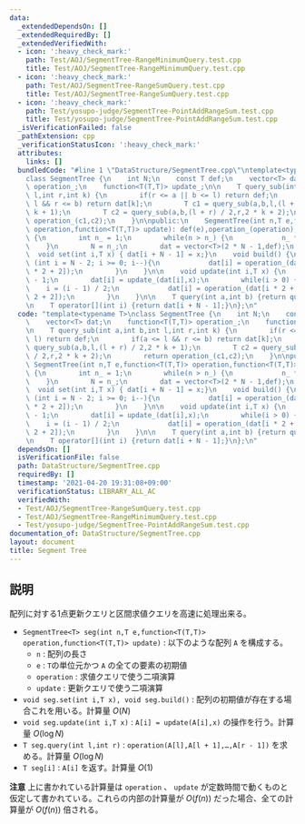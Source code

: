 ```yaml
---
data:
  _extendedDependsOn: []
  _extendedRequiredBy: []
  _extendedVerifiedWith:
  - icon: ':heavy_check_mark:'
    path: Test/AOJ/SegmentTree-RangeMinimumQuery.test.cpp
    title: Test/AOJ/SegmentTree-RangeMinimumQuery.test.cpp
  - icon: ':heavy_check_mark:'
    path: Test/AOJ/SegmentTree-RangeSumQuery.test.cpp
    title: Test/AOJ/SegmentTree-RangeSumQuery.test.cpp
  - icon: ':heavy_check_mark:'
    path: Test/yosupo-judge/SegmentTree-PointAddRangeSum.test.cpp
    title: Test/yosupo-judge/SegmentTree-PointAddRangeSum.test.cpp
  _isVerificationFailed: false
  _pathExtension: cpp
  _verificationStatusIcon: ':heavy_check_mark:'
  attributes:
    links: []
  bundledCode: "#line 1 \"DataStructure/SegmentTree.cpp\"\ntemplate<typename T>\n\
    class SegmentTree {\n    int N;\n    const T def;\n    vector<T> dat;\n    function<T(T,T)>\
    \ operation_;\n    function<T(T,T)> update_;\n\n    T query_sub(int a,int b,int\
    \ l,int r,int k) {\n        if(r <= a || b <= l) return def;\n        if(a <=\
    \ l && r <= b) return dat[k];\n        T c1 = query_sub(a,b,l,(l + r) / 2,2 *\
    \ k + 1);\n        T c2 = query_sub(a,b,(l + r) / 2,r,2 * k + 2);\n        return\
    \ operation_(c1,c2);\n    }\n\npublic:\n    SegmentTree(int n,T e,function<T(T,T)>\
    \ operation,function<T(T,T)> update): def(e),operation_(operation),update_(update)\
    \ {\n        int n_ = 1;\n        while(n > n_) {\n            n_ *= 2;\n    \
    \    }\n        N = n_;\n        dat = vector<T>(2 * N - 1,def);\n    }\n\n  \
    \  void set(int i,T x) { dat[i + N - 1] = x;}\n    void build() {\n        for\
    \ (int i = N - 2; i >= 0; i--){\n            dat[i] = operation_(dat[i * 2 + 1],dat[i\
    \ * 2 + 2]);\n        }\n    }\n\n    void update(int i,T x) {\n        i += N\
    \ - 1;\n        dat[i] = update_(dat[i],x);\n        while(i > 0) {\n        \
    \    i = (i - 1) / 2;\n            dat[i] = operation_(dat[i * 2 + 1],dat[i *\
    \ 2 + 2]);\n        }\n    }\n\n    T query(int a,int b) {return query_sub(a,b,0,N,0);}\n\
    \n    T operator[](int i) {return dat[i + N - 1];}\n};\n"
  code: "template<typename T>\nclass SegmentTree {\n    int N;\n    const T def;\n\
    \    vector<T> dat;\n    function<T(T,T)> operation_;\n    function<T(T,T)> update_;\n\
    \n    T query_sub(int a,int b,int l,int r,int k) {\n        if(r <= a || b <=\
    \ l) return def;\n        if(a <= l && r <= b) return dat[k];\n        T c1 =\
    \ query_sub(a,b,l,(l + r) / 2,2 * k + 1);\n        T c2 = query_sub(a,b,(l + r)\
    \ / 2,r,2 * k + 2);\n        return operation_(c1,c2);\n    }\n\npublic:\n   \
    \ SegmentTree(int n,T e,function<T(T,T)> operation,function<T(T,T)> update): def(e),operation_(operation),update_(update)\
    \ {\n        int n_ = 1;\n        while(n > n_) {\n            n_ *= 2;\n    \
    \    }\n        N = n_;\n        dat = vector<T>(2 * N - 1,def);\n    }\n\n  \
    \  void set(int i,T x) { dat[i + N - 1] = x;}\n    void build() {\n        for\
    \ (int i = N - 2; i >= 0; i--){\n            dat[i] = operation_(dat[i * 2 + 1],dat[i\
    \ * 2 + 2]);\n        }\n    }\n\n    void update(int i,T x) {\n        i += N\
    \ - 1;\n        dat[i] = update_(dat[i],x);\n        while(i > 0) {\n        \
    \    i = (i - 1) / 2;\n            dat[i] = operation_(dat[i * 2 + 1],dat[i *\
    \ 2 + 2]);\n        }\n    }\n\n    T query(int a,int b) {return query_sub(a,b,0,N,0);}\n\
    \n    T operator[](int i) {return dat[i + N - 1];}\n};\n"
  dependsOn: []
  isVerificationFile: false
  path: DataStructure/SegmentTree.cpp
  requiredBy: []
  timestamp: '2021-04-20 19:31:08+09:00'
  verificationStatus: LIBRARY_ALL_AC
  verifiedWith:
  - Test/AOJ/SegmentTree-RangeSumQuery.test.cpp
  - Test/AOJ/SegmentTree-RangeMinimumQuery.test.cpp
  - Test/yosupo-judge/SegmentTree-PointAddRangeSum.test.cpp
documentation_of: DataStructure/SegmentTree.cpp
layout: document
title: Segment Tree
---
```


## 説明

配列に対する1点更新クエリと区間求値クエリを高速に処理出来る。

- `SegmentTree<T> seg(int n,T e,function<T(T,T)> operation,function<T(T,T)> update)` : 以下のような配列 `A` を構成する。
    - `n` : 配列の長さ
    - `e` : `T`の単位元かつ `A` の全ての要素の初期値
    - `operation` : 求値クエリで使う二項演算
    - `update` : 更新クエリで使う二項演算
- `void seg.set(int i,T x), void seg.build()` : 配列の初期値が存在する場合これを用いる。計算量 $O(N)$
- `void seg.update(int i,T x)` : `A[i] = update(A[i],x)` の操作を行う。計算量 $O(\log N)$
- `T seg.query(int l,int r)` : `operation(A[l],A[l + 1],…,A[r - 1])` を求める。計算量 $O(\log N)$
- `T seg[i]` : `A[i]` を返す。計算量 $O(1)$

**注意** 上に書かれている計算量は `operation` 、 `update` が定数時間で動くものと仮定して書かれている。これらの内部の計算量が $O(f(n))$ だった場合、全ての計算量が $O(f(n))$ 倍される。
